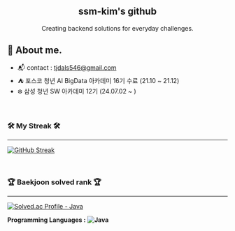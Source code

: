 <div align="center">
  
<h2> ssm-kim's github <a target="_blank" rel="noopener noreferrer" href="https://camo.githubusercontent.com/e8e7b06ecf583bc040eb60e44eb5b8e0ecc5421320a92929ce21522dbc34c891/68747470733a2f2f6d656469612e67697068792e636f6d2f6d656469612f6876524a434c467a6361737252346961377a2f67697068792e676966"></a> </h2> 
  
  Creating backend solutions for everyday challenges. <br>
  
</div>

## 💬 About me.
- :mailbox_with_mail: contact : tjdals546@gmail.com
- :tent: 포스코 청년 AI BigData 아카데미 16기 수료 (21.10 ~ 21.12)
- :snowflake: 삼성 청년 SW 아카데미 12기 (24.07.02 ~ )

<br/>



### 🛠️ My Streak 🛠️

---

[![GitHub Streak](https://github-readme-streak-stats.herokuapp.com/?user=tjdals546&theme=blueberry_duo)](https://git.io/streak-stats)

<br/>

### <p>🏆 Baekjoon solved rank 🏆</p> 

---

  [![Solved.ac Profile - Java](http://mazassumnida.wtf/api/v2/generate_badge?boj=ssm-kim)](https://solved.ac/tjdals546)

**Programming Languages :** **![Java](https://img.shields.io/badge/Java-orange?logo=java)** 

</div>
